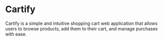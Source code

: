 # Cartify
Cartify is a simple and intuitive shopping cart web application that allows users to browse products, add them to their cart, and manage purchases with ease.
